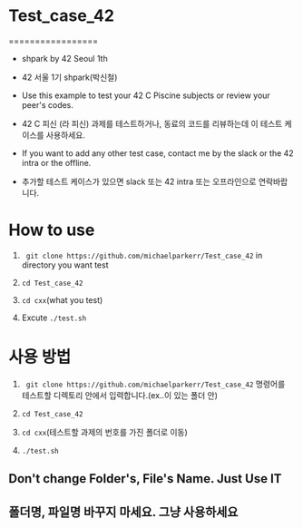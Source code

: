 # Test_case_42
=================

- shpark by 42 Seoul 1th

- 42 서울 1기 shpark(박신철)
 
- Use this example to test your 42 C Piscine subjects or review your peer's codes.

- 42 C 피신 (라 피신) 과제를 테스트하거나, 동료의 코드를 리뷰하는데 이 테스트 케이스를 사용하세요.

- If you want to add any other test case, contact me by the slack or the 42 intra or the offline.

- 추가할 테스트 케이스가 있으면 slack 또는 42 intra 또는 오프라인으로 연락바랍니다.

# How to use

1. ``` git clone https://github.com/michaelparkerr/Test_case_42``` in directory you want test

2. ```cd Test_case_42```

3. ```cd cxx```(what you test)

4. Excute ```./test.sh```

# 사용 방법

1. ``` git clone https://github.com/michaelparkerr/Test_case_42``` 명령어를 테스트할 디렉토리 안에서 입력합니다.(ex..이 있는 폴더 안)

2. ```cd Test_case_42```

3. ```cd cxx```(테스트할 과제의 번호를 가진 폴더로 이동)

4. ```./test.sh```

## Don't change Folder's, File's Name. Just Use IT

## 폴더명, 파일명 바꾸지 마세요. 그냥 사용하세요
